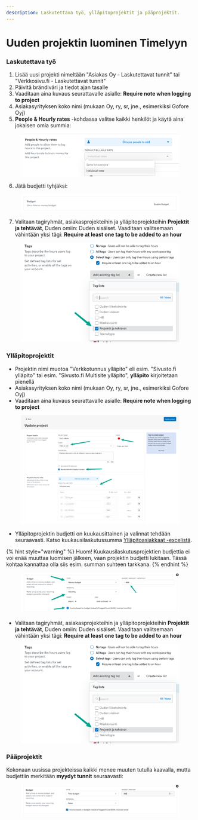 ```yaml
---
description: Laskutettava työ, ylläpitoprojektit ja pääprojektit.
---
```


# Uuden projektin luominen Timelyyn

### Laskutettava työ

1. Lisää uusi projekti nimeltään "Asiakas Oy - Laskutettavat tunnit" tai "Verkkosivu.fi - Laskutettavat tunnit"
2. Päivitä brändiväri ja tiedot ajan tasalle
3. Vaaditaan aina kuvaus seurattavalle asialle: **Require note when logging to project**
4. Asiakasyrityksen koko nimi (mukaan Oy, ry, sr, jne., esimerkiksi Gofore Oyj)
5. **People & Hourly rates** -kohdassa valitse kaikki henkilöt ja käytä aina jokaisen omia summia:

<figure><img src="../../../../.gitbook/assets/image.png" alt=""><figcaption></figcaption></figure>

6. Jätä budjetti tyhjäksi:

<figure><img src="../../../../.gitbook/assets/image (1).png" alt=""><figcaption></figcaption></figure>

7. Valitaan tagiryhmät, asiakasprojekteihin ja ylläpitoprojekteihin **Projektit ja tehtävät**, Duden omiin: Duden sisäiset. Vaaditaan valitsemaan vähintään yksi tägi: **Require at least one tag to be added to an hour**

<figure><img src="../../../../.gitbook/assets/image (2).png" alt=""><figcaption></figcaption></figure>

### Ylläpitoprojektit

* Projektin nimi muotoa "Verkkotunnus ylläpito" eli esim. "Sivusto.fi ylläpito" tai esim. "Sivusto.fi Multisite ylläpito", **ylläpito** kirjoitetaan pienellä
* Asiakasyrityksen koko nimi (mukaan Oy, ry, sr, jne., esimerkiksi Gofore Oyj)
* Vaaditaan aina kuvaus seurattavalle asialle: **Require note when logging to project**

<figure><img src="../../../../.gitbook/assets/image (1) (1) (1) (1) (1) (1) (1).png" alt=""><figcaption></figcaption></figure>

* Ylläpitoprojektin budjetti on kuukausittainen ja valinnat tehdään seuraavasti. Katso kuukausilaskutussumma [Ylläpitoasiakkaat -excelistä](https://docs.google.com/spreadsheets/d/1Z0V7aShadlQDsQ3TtHKSKmD7jlvkJ3v4cWHUEEsobDA/edit#gid=0).

{% hint style="warning" %}
Huom! Kuukausilaskutusprojektien budjettia ei voi enää muuttaa luomisen jälkeen, vaan projektin budjetti lukitaan. Tässä kohtaa kannattaa olla siis esim. summan suhteen tarkkana.
{% endhint %}

<figure><img src="../../../../.gitbook/assets/image (6).png" alt=""><figcaption></figcaption></figure>

* Valitaan tagiryhmät, asiakasprojekteihin ja ylläpitoprojekteihin **Projektit ja tehtävät**, Duden omiin: Duden sisäiset. Vaaditaan valitsemaan vähintään yksi tägi: **Require at least one tag to be added to an hour**

<figure><img src="../../../../.gitbook/assets/image (2).png" alt=""><figcaption></figcaption></figure>

### Pääprojektit

Kokonaan uusissa projekteissa kaikki menee muuten tutulla kaavalla, mutta budjettiin merkitään **myydyt tunnit** seuraavasti:

<figure><img src="../../../../.gitbook/assets/image (8).png" alt=""><figcaption></figcaption></figure>
